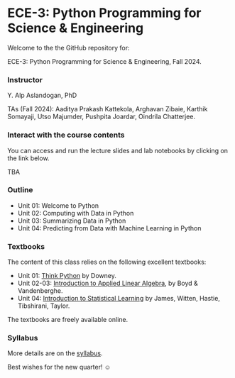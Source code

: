# ECE-3: Python Programming for Science & Engineering

Welcome to the the GitHub repository for:

ECE-3: Python Programming for Science & Engineering, Fall 2024.

### Instructor

Y. Alp Aslandogan, PhD

TAs (Fall 2024): Aaditya Prakash Kattekola, Arghavan Zibaie, Karthik Somayaji, Utso Majumder, Pushpita Joardar, Oindrila Chatterjee.

### Interact with the course contents

You can access and run the lecture slides and lab notebooks by clicking on the link below.

TBA

### Outline

- Unit 01: Welcome to Python
- Unit 02: Computing with Data in Python
- Unit 03: Summarizing Data in Python
- Unit 04: Predicting from Data with Machine Learning in Python


### Textbooks

The content of this class relies on the following excellent textbooks:
- Unit 01: [Think Python](https://greenteapress.com/wp/think-python-2e/) by Downey.
- Unit 02-03: [Introduction to Applied Linear Algebra](https://web.stanford.edu/~boyd/vmls/vmls.pdf), by Boyd & Vandenberghe.
- Unit 04: [Introduction to Statistical Learning](https://www.statlearning.com/) by James, Witten, Hastie, Tibshirani, Taylor.

The textbooks are freely available online. 

### Syllabus

More details are on the [syllabus](https://github.com/alp1991/ECE3_FALL24/blob/main/ece3_syllabus.pdf).

Best wishes for the new quarter! ☺
